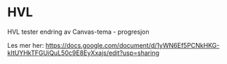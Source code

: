 # HVL
HVL tester endring av Canvas-tema - progresjon

Les mer her: https://docs.google.com/document/d/1yWN6Ef5PCNkHKG-kItUYHkTFGUiQuL50c9E8EyXxajs/edit?usp=sharing
